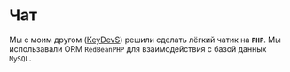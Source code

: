 # Чат
Мы с моим другом ([KeyDevS](https://github.com/keydevelops)) решили сделать лёгкий чатик на **`PHP`**.
Мы использавали ORM `RedBeanPHP` для взаимодействия с базой данных `MySQL`.
